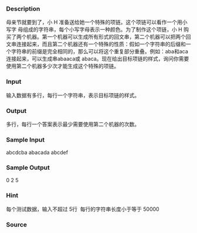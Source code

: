 
### Description
母亲节就要到了，小 H 准备送给她一个特殊的项链。这个项链可以看作一个用小写字
母组成的字符串，每个小写字母表示一种颜色。为了制作这个项链，小 H 购买了两个机器。第一个机器可以生成所有形式的回文串，第二个机器可以把两个回文串连接起来，而且第二个机器还有一个特殊的性质：假如一个字符串的后缀和一个字符串的前缀是完全相同的，那么可以将这个重复部分重叠。例如：aba和aca连接起来，可以生成串abaaca或 abaca。现在给出目标项链的样式，询问你需要使用第二个机器多少次才能生成这个特殊的项链。 


### Input
输入数据有多行，每行一个字符串，表示目标项链的样式。 


### Output
多行，每行一个答案表示最少需要使用第二个机器的次数。 


### Sample Input
abcdcba 
abacada 
abcdef 
### Sample Output
0
2
5
### Hint
每个测试数据，输入不超过 5行 
每行的字符串长度小于等于 50000 

### Source
